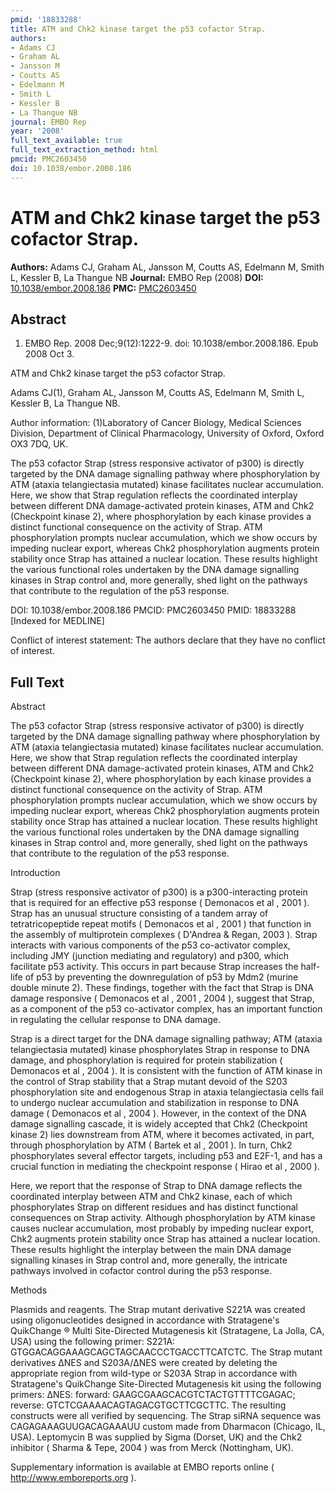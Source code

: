 ```yaml
---
pmid: '18833288'
title: ATM and Chk2 kinase target the p53 cofactor Strap.
authors:
- Adams CJ
- Graham AL
- Jansson M
- Coutts AS
- Edelmann M
- Smith L
- Kessler B
- La Thangue NB
journal: EMBO Rep
year: '2008'
full_text_available: true
full_text_extraction_method: html
pmcid: PMC2603450
doi: 10.1038/embor.2008.186
---
```


# ATM and Chk2 kinase target the p53 cofactor Strap.
**Authors:** Adams CJ, Graham AL, Jansson M, Coutts AS, Edelmann M, Smith L, Kessler B, La Thangue NB
**Journal:** EMBO Rep (2008)
**DOI:** [10.1038/embor.2008.186](https://doi.org/10.1038/embor.2008.186)
**PMC:** [PMC2603450](https://www.ncbi.nlm.nih.gov/pmc/articles/PMC2603450/)

## Abstract

1. EMBO Rep. 2008 Dec;9(12):1222-9. doi: 10.1038/embor.2008.186. Epub 2008 Oct 3.

ATM and Chk2 kinase target the p53 cofactor Strap.

Adams CJ(1), Graham AL, Jansson M, Coutts AS, Edelmann M, Smith L, Kessler B, La 
Thangue NB.

Author information:
(1)Laboratory of Cancer Biology, Medical Sciences Division, Department of 
Clinical Pharmacology, University of Oxford, Oxford OX3 7DQ, UK.

The p53 cofactor Strap (stress responsive activator of p300) is directly 
targeted by the DNA damage signalling pathway where phosphorylation by ATM 
(ataxia telangiectasia mutated) kinase facilitates nuclear accumulation. Here, 
we show that Strap regulation reflects the coordinated interplay between 
different DNA damage-activated protein kinases, ATM and Chk2 (Checkpoint kinase 
2), where phosphorylation by each kinase provides a distinct functional 
consequence on the activity of Strap. ATM phosphorylation prompts nuclear 
accumulation, which we show occurs by impeding nuclear export, whereas Chk2 
phosphorylation augments protein stability once Strap has attained a nuclear 
location. These results highlight the various functional roles undertaken by the 
DNA damage signalling kinases in Strap control and, more generally, shed light 
on the pathways that contribute to the regulation of the p53 response.

DOI: 10.1038/embor.2008.186
PMCID: PMC2603450
PMID: 18833288 [Indexed for MEDLINE]

Conflict of interest statement: The authors declare that they have no conflict 
of interest.

## Full Text

Abstract

The p53 cofactor Strap (stress responsive activator of p300) is directly targeted by the DNA damage signalling pathway where phosphorylation by ATM (ataxia telangiectasia mutated) kinase facilitates nuclear accumulation. Here, we show that Strap regulation reflects the coordinated interplay between different DNA damage-activated protein kinases, ATM and Chk2 (Checkpoint kinase 2), where phosphorylation by each kinase provides a distinct functional consequence on the activity of Strap. ATM phosphorylation prompts nuclear accumulation, which we show occurs by impeding nuclear export, whereas Chk2 phosphorylation augments protein stability once Strap has attained a nuclear location. These results highlight the various functional roles undertaken by the DNA damage signalling kinases in Strap control and, more generally, shed light on the pathways that contribute to the regulation of the p53 response.

Introduction

Strap (stress responsive activator of p300) is a p300-interacting protein that is required for an effective p53 response ( Demonacos et al , 2001 ). Strap has an unusual structure consisting of a tandem array of tetratricopeptide repeat motifs ( Demonacos et al , 2001 ) that function in the assembly of multiprotein complexes ( D'Andrea & Regan, 2003 ). Strap interacts with various components of the p53 co-activator complex, including JMY (junction mediating and regulatory) and p300, which facilitate p53 activity. This occurs in part because Strap increases the half-life of p53 by preventing the downregulation of p53 by Mdm2 (murine double minute 2). These findings, together with the fact that Strap is DNA damage responsive ( Demonacos et al , 2001 , 2004 ), suggest that Strap, as a component of the p53 co-activator complex, has an important function in regulating the cellular response to DNA damage.

Strap is a direct target for the DNA damage signalling pathway; ATM (ataxia telangiectasia mutated) kinase phosphorylates Strap in response to DNA damage, and phosphorylation is required for protein stabilization ( Demonacos et al , 2004 ). It is consistent with the function of ATM kinase in the control of Strap stability that a Strap mutant devoid of the S203 phosphorylation site and endogenous Strap in ataxia telangiectasia cells fail to undergo nuclear accumulation and stabilization in response to DNA damage ( Demonacos et al , 2004 ). However, in the context of the DNA damage signalling cascade, it is widely accepted that Chk2 (Checkpoint kinase 2) lies downstream from ATM, where it becomes activated, in part, through phosphorylation by ATM ( Bartek et al , 2001 ). In turn, Chk2 phosphorylates several effector targets, including p53 and E2F-1, and has a crucial function in mediating the checkpoint response ( Hirao et al , 2000 ).

Here, we report that the response of Strap to DNA damage reflects the coordinated interplay between ATM and Chk2 kinase, each of which phosphorylates Strap on different residues and has distinct functional consequences on Strap activity. Although phosphorylation by ATM kinase causes nuclear accumulation, most probably by impeding nuclear export, Chk2 augments protein stability once Strap has attained a nuclear location. These results highlight the interplay between the main DNA damage signalling kinases in Strap control and, more generally, the intricate pathways involved in cofactor control during the p53 response.

Methods

Plasmids and reagents. The Strap mutant derivative S221A was created using oligonucleotides designed in accordance with Stratagene's QuikChange ® Multi Site-Directed Mutagenesis kit (Stratagene, La Jolla, CA, USA) using the following primer: S221A: GTGGACAGGAAAGCAGCTAGCAACCCTGACCTTCATCTC. The Strap mutant derivatives ΔNES and S203A/ΔNES were created by deleting the appropriate region from wild-type or S203A Strap in accordance with Stratagene's QuikChange Site-Directed Mutagenesis kit using the following primers: ΔNES: forward: GAAGCGAAGCACGTCTACTGTTTTCGAGAC; reverse: GTCTCGAAAACAGTAGACGTGCTTCGCTTC. The resulting constructs were all verified by sequencing. The Strap siRNA sequence was CAGAGAAAGUUGACAGAAAUU custom made from Dharmacon (Chicago, IL, USA). Leptomycin B was supplied by Sigma (Dorset, UK) and the Chk2 inhibitor ( Sharma & Tepe, 2004 ) was from Merck (Nottingham, UK).

Supplementary information is available at EMBO reports online ( http://www.emboreports.org ).
